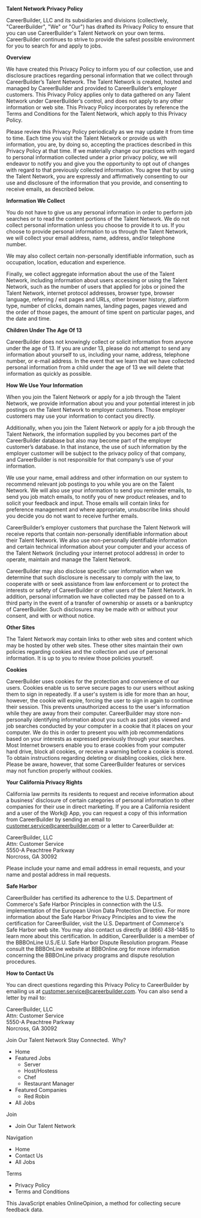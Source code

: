 **Talent Network Privacy Policy**

  
CareerBuilder, LLC and its subsidiaries and divisions (collectively, "CareerBuilder", "We" or "Our") has drafted its Privacy Policy to ensure that you can use CareerBuilder's Talent Network on your own terms. CareerBuilder continues to strive to provide the safest possible environment for you to search for and apply to jobs.  
  
  
**Overview**  
  
We have created this Privacy Policy to inform you of our collection, use and disclosure practices regarding personal information that we collect through CareerBuilder’s Talent Network. The Talent Network is created, hosted and managed by CareerBuilder and provided to CareerBuilder’s employer customers. This Privacy Policy applies only to data gathered on any Talent Network under CareerBuilder’s control, and does not apply to any other information or web site. This Privacy Policy incorporates by reference the Terms and Conditions for the Talent Network, which apply to this Privacy Policy.  
  
Please review this Privacy Policy periodically as we may update it from time to time. Each time you visit the Talent Network or provide us with information, you are, by doing so, accepting the practices described in this Privacy Policy at that time. If we materially change our practices with regard to personal information collected under a prior privacy policy, we will endeavor to notify you and give you the opportunity to opt out of changes with regard to that previously collected information. You agree that by using the Talent Network, you are expressly and affirmatively consenting to our use and disclosure of the information that you provide, and consenting to receive emails, as described below.  
  
  
**Information We Collect**  
  
You do not have to give us any personal information in order to perform job searches or to read the content portions of the Talent Network. We do not collect personal information unless you choose to provide it to us. If you choose to provide personal information to us through the Talent Network, we will collect your email address, name, address, and/or telephone number.  
  
We may also collect certain non-personally identifiable information, such as occupation, location, education and experience.  
  
Finally, we collect aggregate information about the use of the Talent Network, including information about users accessing or using the Talent Network, such as the number of users that applied for jobs or joined the Talent Network, internet protocol addresses, browser type, browser language, referring / exit pages and URLs, other browser history, platform type, number of clicks, domain names, landing pages, pages viewed and the order of those pages, the amount of time spent on particular pages, and the date and time.  
  
  
**Children Under The Age Of 13**  
  
CareerBuilder does not knowingly collect or solicit information from anyone under the age of 13. If you are under 13, please do not attempt to send any information about yourself to us, including your name, address, telephone number, or e-mail address. In the event that we learn that we have collected personal information from a child under the age of 13 we will delete that information as quickly as possible.  
  
  
**How We Use Your Information**  
  
When you join the Talent Network or apply for a job through the Talent Network, we provide information about you and your potential interest in job postings on the Talent Network to employer customers. Those employer customers may use your information to contact you directly.  
  
  
Additionally, when you join the Talent Network or apply for a job through the Talent Network, the information supplied by you becomes part of the CareerBuilder database but also may become part of the employer customer’s database. In that instance, the use of such information by the employer customer will be subject to the privacy policy of that company, and CareerBuilder is not responsible for that company’s use of your information.  
  
We use your name, email address and other information on our system to recommend relevant job postings to you while you are on the Talent Network. We will also use your information to send you reminder emails, to send you job match emails, to notify you of new product releases, and to solicit your feedback and input. Those emails will contain links for preference management and where appropriate, unsubscribe links should you decide you do not want to receive further emails.  
  
CareerBuilder’s employer customers that purchase the Talent Network will receive reports that contain non-personally identifiable information about their Talent Network. We also use non-personally identifiable information and certain technical information about your computer and your access of the Talent Network (including your internet protocol address) in order to operate, maintain and manage the Talent Network.  
  
CareerBuilder may also disclose specific user information when we determine that such disclosure is necessary to comply with the law, to cooperate with or seek assistance from law enforcement or to protect the interests or safety of CareerBuilder or other users of the Talent Network. In addition, personal information we have collected may be passed on to a third party in the event of a transfer of ownership or assets or a bankruptcy of CareerBuilder. Such disclosures may be made with or without your consent, and with or without notice.  
  
  
**Other Sites**  
  
The Talent Network may contain links to other web sites and content which may be hosted by other web sites. These other sites maintain their own policies regarding cookies and the collection and use of personal information. It is up to you to review those policies yourself.  
  
  
**Cookies**  
  
CareerBuilder uses cookies for the protection and convenience of our users. Cookies enable us to serve secure pages to our users without asking them to sign in repeatedly. If a user's system is idle for more than an hour, however, the cookie will expire, forcing the user to sign in again to continue their session. This prevents unauthorized access to the user's information while they are away from their computer. CareerBuilder may store non-personally identifying information about you such as past jobs viewed and job searches conducted by your computer in a cookie that it places on your computer. We do this in order to present you with job recommendations based on your interests as expressed previously through your searches. Most Internet browsers enable you to erase cookies from your computer hard drive, block all cookies, or receive a warning before a cookie is stored. To obtain instructions regarding deleting or disabling cookies, click here. Please be aware, however, that some CareerBuilder features or services may not function properly without cookies.  
  
  
**Your California Privacy Rights**  
  
California law permits its residents to request and receive information about a business’ disclosure of certain categories of personal information to other companies for their use in direct marketing. If you are a California resident and a user of the Work@ App, you can request a copy of this information from CareerBuilder by sending an email to customer.service@careerbuilder.com or a letter to CareerBuilder at:  
  
CareerBuilder, LLC  
Attn: Customer Service  
5550-A Peachtree Parkway  
Norcross, GA 30092  
  
Please include your name and email address in email requests, and your name and postal address in mail requests.  
  
  
**Safe Harbor**  
  
CareerBuilder has certified its adherence to the U.S. Department of Commerce's Safe Harbor Principles in connection with the U.S. implementation of the European Union Data Protection Directive. For more information about the Safe Harbor Privacy Principles and to view the certification for CareerBuilder, visit the U.S. Department of Commerce's Safe Harbor web site. You may also contact us directly at (866) 438-1485 to learn more about this certification. In addition, CareerBuilder is a member of the BBBOnLine U.S./E.U. Safe Harbor Dispute Resolution program. Please consult the BBBOnLine website at BBBOnline.org for more information concerning the BBBOnLine privacy programs and dispute resolution procedures.  
  
  
**How to Contact Us**  
  
You can direct questions regarding this Privacy Policy to CareerBuilder by emailing us at customer.service@careerbuilder.com. You can also send a letter by mail to:  
  
CareerBuilder, LLC  
Attn: Customer Service  
5550-A Peachtree Parkway  
Norcross, GA 30092

Join Our Talent Network Stay Connected.  Why?

*   Home
*   Featured Jobs
    *   Server
    *   Host/Hostess
    *   Chef
    *   Restaurant Manager
*   Featured Companies
    *   Red Robin
*   All Jobs

Join

*   Join Our Talent Network

Navigation

*   Home
*   Contact Us
*   All Jobs

Terms

*   Privacy Policy
*   Terms and Conditions

This JavaScript enables OnlineOpinion, a method for collecting secure feedback data.